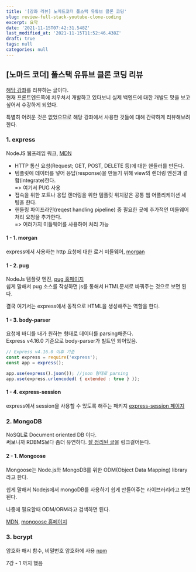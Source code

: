```yaml
---
title: '[강좌 리뷰] 노마드코더 풀스택 유튜브 클론 코딩'
slug: review-full-stack-youtube-clone-coding
excerpt: 요약
date: '2021-11-15T07:42:31.548Z'
last_modified_at: '2021-11-15T11:52:46.438Z'
draft: true
tags: null
categories: null
---
```


## [노마드 코더] 풀스택 유튜브 클론 코딩 리뷰

[해당 강좌](https://nomadcoders.co/wetube)를 리뷰하는 글이다.  
현재 프론트엔드쪽에 치우쳐서 개발하고 있다보니 실제 백엔드에 대한 개발도 맛을 보고 싶어서 수강하게 되었다.

특별히 어려운 것은 없었으므로 해당 강좌에서 사용한 것들에 대해 간략하게 리뷰해보려 한다.

### 1. express

NodeJS 웹프레임 워크, [MDN](https://developer.mozilla.org/ko/docs/Learn/Server-side/Express_Nodejs/Introduction)

- HTTP 통신 요청(Request; GET, POST, DELETE 등)에 대한 핸들러를 만든다.
- 템플릿에 데이터를 넣어 응답(response)을 만들기 위해 view의 렌더링 엔진과 결합(integrate)한다.  
  => 여기서 PUG 사용
- 접속을 위한 포트나 응답 렌더링을 위한 템플릿 위치같은 공통 웹 어플리케이션 세팅을 한다.
- 핸들링 파이프라인(reqest handling pipeline) 중 필요한 곳에 추가적인 미들웨어 처리 요청을 추가한다.  
  => 여러가지 미들웨어를 사용하여 처리 가능

#### 1 - 1. morgan

express에서 사용하는 http 요청에 대한 로거 미들웨어, [morgan](https://expressjs.com/en/resources/middleware/morgan.html)

#### 1 - 2. pug

NodeJs 템플릿 엔진, [pug 홈페이지](https://pugjs.org/api/getting-started.html)  
쉽게 말해서 pug 소스를 작성하면 js를 통해서 HTML문서로 바꿔주는 것으로 보면 된다.

결국 여기서는 express에서 동적으로 HTML을 생성해주는 역할을 한다.

#### 1 - 3. body-parser

요청에 바디를 내가 원하는 형태로 데이터를 parsing해준다.  
Express v4.16.0 기준으로 body-parser가 빌트인 되어있음.

```js
// Express v4.16.0 이후 기준
const express = require('express');
const app = express();

app.use(express().json()); //json 형태로 parsing
app.use(express.urlencoded( { extended : true } )); 
```

#### 1 - 4. express-session

express에서 session을 사용할 수 있도록 해주는 패키지 [express-session 페이지](http://expressjs.com/en/resources/middleware/session.html)

### 2. MongoDB

NoSQL로 Document oriented DB 이다.  
써보니까 RDBMS보다 좀더 유연하다.  [잘 정리된 글](https://kciter.so/posts/about-mongodb)을 링크걸어둔다.

#### 2 - 1. Mongoose

Mongoose는 Node.js와 MongoDB를 위한 ODM(Object Data Mapping) library라고 한다.

쉽게 말해서 Nodejs에서 mongoDB를 사용하기 쉽게 만들어주는 라이브러리라고 보면 된다.

나중에 필요할때 ODM/ORM라고 검색하면 된다.

[MDN](https://developer.mozilla.org/ko/docs/Learn/Server-side/Express_Nodejs/mongoose), [mongoose 홈페이지](https://mongoosejs.com/)

### 3. bcrypt

암호화 해시 함수, 비밀번호 암호화에 사용 [npm](https://www.npmjs.com/package/bcrypt)

7강 - 1 까지 했음
